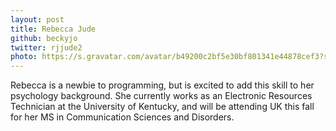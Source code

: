 ```yaml
---
layout: post
title: Rebecca Jude
github: beckyjo
twitter: rjjude2
photo: https://s.gravatar.com/avatar/b49200c2bf5e30bf801341e44878cef3?s=180
---
```


Rebecca is a newbie to programming, but is excited to add this skill to her psychology background. She currently works as an Electronic Resources Technician at the University of Kentucky, and will be attending UK this fall for her MS in Communication Sciences and Disorders. 